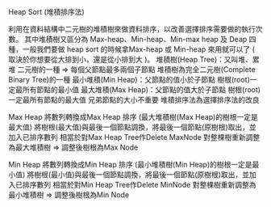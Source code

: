 Heap Sort (堆積排序法)

利用在資料結構中二元樹的堆積樹來做資料排序，以改善選擇排序需要做的執行次數。
其中堆積樹又區分為 Max-heap、Min-heap、Min-max heap 及 Deap  四種，一般我們要做 heap sort 的時候拿Max-heap 或 Min-heap 來用就可以了
( 取決於你想要從大排到小，還是從小排到大 )。
堆積樹(Heap Tree)：又叫堆、累堆
二元樹的一種 ⇒ 每個父節點最多兩個子節點
堆積樹為完全二元樹(Complete Binary Tree)的一種
最小堆積(Min Heap)：父節點的值小於子節點
樹根(root)一定最所有節點的最小值
最大堆積(Max Heap)：父節點的值大於子節點
樹根(root)一定最所有節點的最大值
兄弟節點的大小不重要
堆積排序法為選擇排序法的改良

Max Heap
將數列轉換成Max Heap
排序 (最大堆積樹(Max Heap)的樹根一定是最大值)
將樹根(最大值)與最後一個節點調換，將最後一個節點(原樹根)取出，並加入已排序數列
相當於對Max Heap Tree作Delete MaxNode
對整棵樹重新調整為最大堆積樹 ⇒ 調整後樹根為Max Node


Min Heap
將數列轉換成Min Heap
排序 (最小堆積樹(Min Heap)的樹根一定是最小值)
將樹根(最小值)與最後一個節點調換，將最後一個節點(原樹根)取出，並加入已排序數列
相當於對Min Heap Tree作Delete MinNode
對整棵樹重新調整為最小堆積樹 ⇒ 調整後樹根為Min Node

